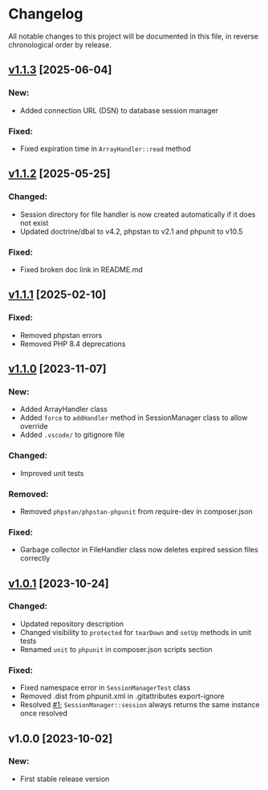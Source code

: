 # Changelog

All notable changes to this project will be documented in this file, in reverse chronological order by release.

## [v1.1.3](https://github.com/zaphyr-org/session/compare/1.1.2...1.1.3) [2025-06-04]

### New:

* Added connection URL (DSN) to database session manager

### Fixed:

* Fixed expiration time in `ArrayHandler::read` method

## [v1.1.2](https://github.com/zaphyr-org/session/compare/1.1.1...1.1.2) [2025-05-25]

### Changed:

* Session directory for file handler is now created automatically if it does not exist
* Updated doctrine/dbal to v4.2, phpstan to v2.1 and phpunit to v10.5

### Fixed:

* Fixed broken doc link in README.md

## [v1.1.1](https://github.com/zaphyr-org/session/compare/1.1.0...1.1.1) [2025-02-10]

### Fixed:

* Removed phpstan errors
* Removed PHP 8.4 deprecations

## [v1.1.0](https://github.com/zaphyr-org/session/compare/1.0.1...1.1.0) [2023-11-07]

### New:

* Added ArrayHandler class
* Added `force` to `addHandler` method in SessionManager class to allow override
* Added `.vscode/` to gitignore file

### Changed:

* Improved unit tests

### Removed:

* Removed `phpstan/phpstan-phpunit` from require-dev in composer.json

### Fixed:

* Garbage collector in FileHandler class now deletes expired session files correctly

## [v1.0.1](https://github.com/zaphyr-org/session/compare/1.0.0...1.0.1) [2023-10-24]

### Changed:

* Updated repository description
* Changed visibility to `protected` for `tearDown` and `setUp` methods in unit tests
* Renamed `unit` to `phpunit` in composer.json scripts section

### Fixed:

* Fixed namespace error in `SessionManagerTest` class
* Removed .dist from phpunit.xml in .gitattributes export-ignore
* Resolved [#1](https://github.com/zaphyr-org/session/issues/1); `SessionManager::session` always returns the same
  instance once resolved

## v1.0.0 [2023-10-02]

### New:

* First stable release version
